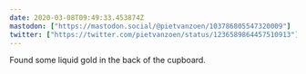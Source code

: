 ```yaml
---
date: 2020-03-08T09:49:33.453874Z
mastodon: ["https://mastodon.social/@pietvanzoen/103786805547320009"]
twitter: ["https://twitter.com/pietvanzoen/status/1236589864457510913"]
---
```

Found some liquid gold in the back of the cupboard. 
